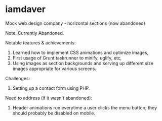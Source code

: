 # iamdaver
Mock web design company - horizontal sections (now abandoned)

Note: Currently Abandoned.

Notable features & achievements:
  1. Learned how to implement CSS animations and optimize images,
  2. First usage of Grunt taskrunner to minify, uglify, etc, 
  2. Using images as section backgrounds and serving up different size images appropriate for various screens. 
  
Challenges:
  1. Setting up a contact form using PHP.
  
Need to address (if it wasn't abandoned):
  1. Header animations run everytime a user clicks the menu button; they should probably be disabled on mobile.
